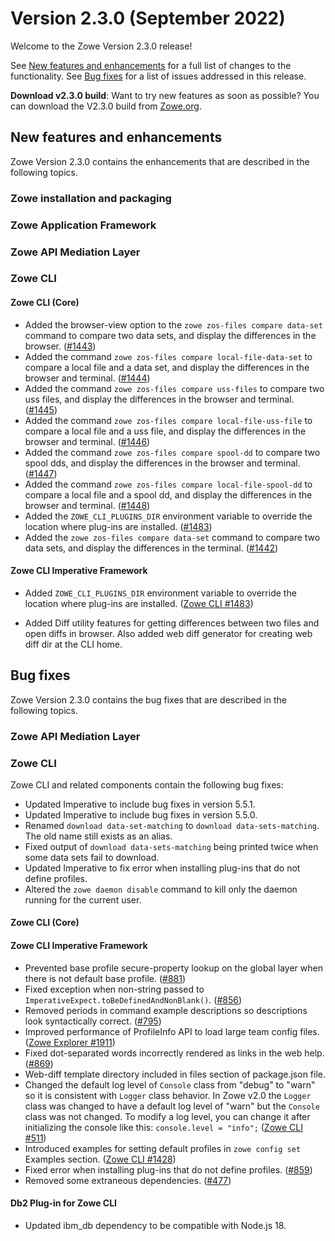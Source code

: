 # Version 2.3.0 (September 2022)

Welcome to the Zowe Version 2.3.0 release!

See [New features and enhancements](#new-features-and-enhancements) for a full list of changes to the functionality. See [Bug fixes](#bug-fixes) for a list of issues addressed in this release.

**Download v2.3.0 build**: Want to try new features as soon as possible? You can download the V2.3.0 build from [Zowe.org](https://www.zowe.org/download.html).

## New features and enhancements

Zowe Version 2.3.0 contains the enhancements that are described in the following topics.

### Zowe installation and packaging

### Zowe Application Framework

### Zowe API Mediation Layer

### Zowe CLI

#### Zowe CLI (Core)

- Added the browser-view option to the `zowe zos-files compare data-set` command to compare two data sets, and display the differences in the browser. ([#1443](https://github.com/zowe/zowe-cli/issues/1443))
- Added the command `zowe zos-files compare local-file-data-set` to compare a local file and a data set, and display the differences in the browser and terminal. ([#1444](https://github.com/zowe/zowe-cli/issues/1444))
- Added the command `zowe zos-files compare uss-files` to compare two uss files, and display the differences in the browser and terminal. ([#1445](https://github.com/zowe/zowe-cli/issues/1445))
- Added the command `zowe zos-files compare local-file-uss-file` to compare a local file and a uss file, and display the differences in the browser and terminal. ([#1446](https://github.com/zowe/zowe-cli/issues/1446))
- Added the command `zowe zos-files compare spool-dd` to compare two spool dds, and display the differences in the browser and terminal. ([#1447](https://github.com/zowe/zowe-cli/issues/1447))
- Added the command `zowe zos-files compare local-file-spool-dd` to compare a local file and a spool dd, and display the differences in the browser and terminal. ([#1448](https://github.com/zowe/zowe-cli/issues/1448))
- Added the `ZOWE_CLI_PLUGINS_DIR` environment variable to override the location where plug-ins are installed. ([#1483](https://github.com/zowe/zowe-cli/issues/1483))
- Added the `zowe zos-files compare data-set` command to compare two data sets, and display the differences in the terminal. ([#1442](https://github.com/zowe/zowe-cli/issues/1442))

#### Zowe CLI Imperative Framework

- Added `ZOWE_CLI_PLUGINS_DIR` environment variable to override the location where plug-ins are installed.  ([Zowe CLI #1483](https://github.com/zowe/zowe-cli/issues/1483))

- Added Diff utility features for getting differences between two files and open diffs in browser. Also added web diff generator for creating web diff dir at the CLI home.

## Bug fixes

Zowe Version 2.3.0 contains the bug fixes that are described in the following topics.

### Zowe API Mediation Layer

### Zowe CLI

Zowe CLI and related components contain the following bug fixes:

- Updated Imperative to include bug fixes in version 5.5.1.
- Updated Imperative to include bug fixes in version 5.5.0.
- Renamed `download data-set-matching` to `download data-sets-matching`. The old name still exists as an alias.
- Fixed output of `download data-sets-matching` being printed twice when some data sets fail to download.
- Updated Imperative to fix error when installing plug-ins that do not define profiles.
- Altered the `zowe daemon disable` command to kill only the daemon running for the current user.

#### Zowe CLI (Core)

#### Zowe CLI Imperative Framework

- Prevented base profile secure-property lookup on the global layer when there is not default base profile. ([#881](https://github.com/zowe/imperative/issues/881))
- Fixed exception when non-string passed to `ImperativeExpect.toBeDefinedAndNonBlank()`. ([#856](https://github.com/zowe/imperative/issues/856))
- Removed periods in command example descriptions so descriptions look syntactically correct. ([#795](https://github.com/zowe/imperative/issues/795))
- Improved performance of ProfileInfo API to load large team config files. ([Zowe Explorer #1911](https://github.com/zowe/vscode-extension-for-zowe/issues/1911))
- Fixed dot-separated words incorrectly rendered as links in the web help. ([#869](https://github.com/zowe/imperative/issues/869))
- Web-diff template directory included in files section of package.json file.
- Changed the default log level of `Console` class from "debug" to "warn" so it is consistent with `Logger` class behavior. In Zowe v2.0 the `Logger` class was changed to have a default log level of "warn" but the `Console` class was not changed. To modify a log level, you can change it after initializing the console like this: `console.level = "info";` ([Zowe CLI #511](https://github.com/zowe/zowe-cli/issues/511))
- Introduced examples for setting default profiles in `zowe config set` Examples section. ([Zowe CLI #1428](https://github.com/zowe/zowe-cli/issues/1428))
- Fixed error when installing plug-ins that do not define profiles. ([#859](https://github.com/zowe/imperative/issues/859))
- Removed some extraneous dependencies. ([#477](https://github.com/zowe/imperative/issues/477))
#### Db2 Plug-in for Zowe CLI
- Updated ibm_db dependency to be compatible with Node.js 18.
